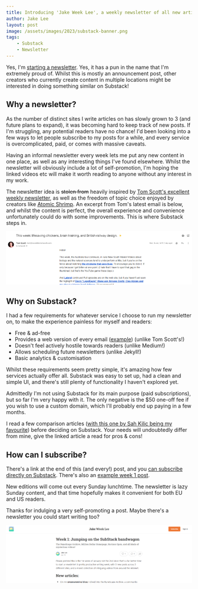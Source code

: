 ```yaml
---
title: Introducing 'Jake Week Lee', a weekly newsletter of all new articles & found content from around the internet
author: Jake Lee
layout: post
image: /assets/images/2023/substack-banner.png
tags:
    - Substack
    - Newsletter
---
```


Yes, I'm [starting a newsletter](https://jakeweeklee.substack.com/). Yes, it has a pun in the name that I'm extremely proud of. Whilst this is mostly an announcement post, other creators who currently create content in multiple locations might be interested in doing something similar on Substack!

## Why a newsletter?

As the number of distinct sites I write articles on has slowly grown to 3 (and future plans to expand), it was becoming hard to keep track of new posts. If I'm struggling, any potential readers have no chance! I'd been looking into a few ways to let people subscribe to my posts for a while, and every service is overcomplicated, paid, or comes with massive caveats. 

Having an informal newsletter every week lets me put any new content in one place, as well as any interesting things I've found elsewhere. Whilst the newsletter will obviously include a lot of self-promotion, I'm hoping the linked videos etc will make it worth reading to anyone without any interest in my work. 

The newsletter idea is ~~stolen from~~ heavily inspired by [Tom Scott's excellent weekly newsletter](https://pad26.aweb.page/subscribe), as well as the freedom of topic choice enjoyed by creators like [Atomic Shrimp](https://www.youtube.com/@AtomicShrimp). An excerpt from Tom's latest email is below, and whilst the content is perfect, the overall experience and convenience unfortunately could do with some improvements. This is where Substack steps in.

[![](/assets/images/2023/substack-tomscott-740w.png)](/assets/images/2023/substack-tomscott.png)

## Why on Substack?

I had a few requirements for whatever service I choose to run my newsletter on, to make the experience painless for myself and readers:

* Free & ad-free
* Provides a web version of every email ([example](https://jakeweeklee.substack.com/p/week-1-jumping-on-the-substack-bandwagon)) (unlike Tom Scott's!)
* Doesn't feel actively hostile towards readers (unlike Medium!)
* Allows scheduling future newsletters (unlike Jekyll!)
* Basic analytics & customisation

Whilst these requirements seem pretty simple, it's amazing how few services actually offer all. Substack was easy to set up, had a clean and simple UI, and there's still plenty of functionality I haven't explored yet.

Admittedly I'm not using Substack for its main purpose (paid subscriptions), but so far I'm very happy with it. The only negative is the $50 one-off fee if you wish to use a custom domain, which I'll probably end up paying in a few months.

I read a few comparison articles ([with this one by Sah Kilic being my favourite](https://bettermarketing.pub/should-your-blog-be-on-medium-wordpress-substack-or-ghost-8ced516cd8d3)) before deciding on Substack. Your needs will undoubtedly differ from mine, give the linked article a read for pros & cons!

## How can I subscribe?

There's a link at the end of this (and every!) post, and you [can subscribe directly on Substack](https://jakeweeklee.substack.com/). There's also an [example week 1 post](https://jakeweeklee.substack.com/p/week-1-jumping-on-the-substack-bandwagon).

New editions will come out every Sunday lunchtime. The newsletter is lazy Sunday content, and that time hopefully makes it convenient for both EU and US readers.

Thanks for indulging a very self-promoting a post. Maybe there's a newsletter you could start writing too?

[![](/assets/images/2023/substack-week1-740w.png)](/assets/images/2023/substack-week1.png)
